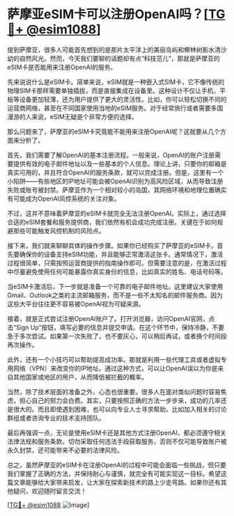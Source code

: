 # 萨摩亚eSIM卡可以注册OpenAI吗？[[TG💪+ @esim1088](https://t.me/s/esim1088)]

提到萨摩亚，很多人可能首先想到的是那片太平洋上的美丽岛屿和椰林树影水清沙幼的自然风光。然而，今天我们要聊的话题却有点“科技范儿”，那就是萨摩亚的eSIM卡是否能用来注册OpenAI的服务。

先来说说什么是eSIM卡。简单来说，eSIM就是一种嵌入式SIM卡，它不像传统的物理SIM卡那样需要单独插拔，而是直接集成在设备里。这种设计不仅让手机、平板等设备更加轻薄，还为用户提供了更大的灵活性。比如，你可以轻松切换不同的运营商网络，甚至在不同国家使用当地的eSIM服务。对于经常旅行或者需要多国漫游的人来说，eSIM无疑是个非常方便的选择。

那么问题来了，萨摩亚的eSIM卡究竟能不能用来注册OpenAI呢？这就要从几个方面来分析了。

首先，我们需要了解OpenAI的基本注册流程。一般来说，OpenAI的账户注册需要提供有效的电子邮件地址以及一些基本的个人信息。理论上讲，只要你的邮箱是真实可用的，并且符合OpenAI的服务条款，就可以完成注册。但是，这里有一个小陷阱——有些地区的IP地址可能会被OpenAI识别为高风险区域，从而导致注册失败或账号被封禁。萨摩亚作为一个相对较小的岛国，其网络环境和地理位置确实有可能成为OpenAI风控系统的关注对象。

不过，这并不意味着萨摩亚的eSIM卡就完全无法注册OpenAI。实际上，通过选择合适的eSIM套餐和服务提供商，我们依然有机会成功完成注册。关键在于如何规避那些可能触发风控机制的风险点。

接下来，我们就来聊聊具体的操作步骤。如果你已经购买了萨摩亚的eSIM卡，首先要确保你的设备支持eSIM功能，并且能够正常激活这张卡。通常情况下，激活过程很简单，只需按照运营商提供的指南操作即可。但需要注意的是，在激活过程中尽量避免使用任何可能暴露你真实身份的信息，比如真实的姓名、电话号码等。

当eSIM卡激活后，下一步就是准备一个可靠的电子邮件地址。这里建议大家使用Gmail、Outlook之类的主流邮箱服务，而不是一些不太知名的邮件服务商。因为这些大平台往往更不容易被OpenAI视为可疑来源。

接着，就是正式尝试注册OpenAI账户了。打开浏览器，访问OpenAI官网，点击“Sign Up”按钮，填写必要的信息并提交申请。在这个环节中，保持冷静，不要急于多次尝试。如果第一次失败了，也不要灰心，可以稍后再试，或者换个时间段再次操作。

此外，还有一个小技巧可以帮助提高成功率。那就是利用一些代理工具或者虚拟专用网络（VPN）来改变你的IP地址。通过这种方式，可以让OpenAI误以为你是来自其他国家或地区的用户，从而降低被拦截的概率。

当然，除了技术层面的准备之外，心态也很重要。很多人在面对类似问题时容易焦虑，担心自己的努力会白费。其实，只要按照正确的方法一步步来，成功的几率还是很大的。而且即使遇到困难，也可以向专业人士寻求帮助，比如加入相关的讨论群组或者咨询专业的技术支持团队。

最后再强调一点，无论是使用eSIM卡还是其他方式注册OpenAI，都必须遵守相关法律法规和服务条款。切勿采取任何违法手段获取服务，否则不仅可能导致账户被永久封禁，还可能带来不必要的法律风险。

总之，虽然萨摩亚的eSIM卡在注册OpenAI的过程中可能会面临一些挑战，但只要我们掌握了正确的方法，并保持耐心与谨慎，就完全有可能实现这一目标。希望这篇文章能够给大家带来启发，让大家在探索新技术的路上少走弯路。如果你还有其他疑问，欢迎随时留言交流！

[[TG💪+ @esim1088](https://t.me/s/esim1088) ![Image](https://i.postimg.cc/4NQfJmqS/Snipaste-2025-05-13-00-14-12.png)]